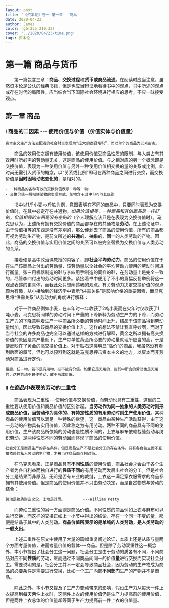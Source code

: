 ```yaml
---
layout: post
title: '《资本论》卷一 第一章---商品'
date: 2020-04-23
author: James
color: rgb(255,210,32)
cover: '../2020/04/23/time.png'
tags: 资本论
---
```


# 第一篇 商品与货币

&#8195;&#8195;第一篇包含三章：**商品**、**交换过程**和**货币或商品流通**。在阅读时应当注意，虽然资本论是公认的经典书籍，但是也应当辩证地看待书中的观点，书中所述的观点或存在时代的局限性，应当结合当下国际社会环境进行相应的思考，不应一昧接受观点。



## 第一章 商品

### Ⅰ 商品的二因素 --- 使用价值与价值（价值实体与价值量）

```
资本主义生产方法支配者的社会财富表现为“庞大的商品堆积”，而以单个的商品为元素形态。
```

&#8195;&#8195;商品的效用使之拥有使用价值，该使用价值受商品性质的限制，与人类占有其效用时所必需的劳动量无关，这是商品的使用价值。与之相对应的另一个概念即是交换价值，表现为一种使用价值与另外一种使用价值相交换的量的关系或比例，此时尚无需引入货币的概念，以“关系或比例”即可在两种商品之间进行交换，而交换价值是**因时因地动态变化的**，是相对的。

```
· 一种商品的各种有效的交换价值表示一种等一物
· 交换价值一般指使某物的表现方式，某物含于其中但可与其区别
```

&#8195;&#8195;书中以1斤小麦=x斤铁为例，意图表明在不同的商品中，只要同时表现为交换价值时，在其中必定存在共通物。*如果价值相等，一种商品和其他商品是一样好的，价值相等的东西是没有差别的*（个人理解应该只是在表现为交换价值时）。马克思认为，上述所有拥有交换价值的商品都存在的共通物是**劳动**。在上述论证中，由于价值相等的东西是没有差别的，那么便剥去了商品的使用价值，所有的商品都可视为劳动生产物，是前文所述的**共通**的、**抽象**的、**同一**的人类劳动的产物。因此，商品的交换价值与实用价值之间的关系可以被完全替换为交换价值与人类劳动的关系。

&#8195;&#8195;接着便是高中政治课教授的内容了，即**社会平均劳动力**。商品的使用价值在于在生产该商品上付出的劳动量，该劳动量以全社会的平均劳动力使用的劳动时间进行衡量。张三用机器制造的鞋与李四用手制造的同样的鞋，在劳动量上是完全一致的，尽管李四付出的劳动时间更多。紧接着书中便用了不小的篇幅反复举例将这一观点表述的更具体，而我此处只想阐述我的观点。有关劳动力决定交换价值的观点颇为有趣，从小接触到的经济学中表示“供需关系”是影响价格的重要因素，而马克思将“供需关系”从劳动力的角度进行解释：

&#8195;&#8195;对于一件商品例如小麦，在丰年时一年收获了2吨小麦而在灾年时仅收获了1吨小麦，马克思将同样的劳动时间下产量的下降解释为劳动生产力的下降，而劳动生产力的下降意味着生产一种商品所必要的劳动时间上升，结晶于该商品得到劳动量增加，因此导致该商品的交换价值上升。这样的想法不禁让我直呼妙啊，而对于当今社会的许多商品也完全可以通过这样的方式进行解释，黄金之所以拥有高交换价值的原因是其产量低下，生产每单位黄金所必要的劳动量就理所应当的高，于是便反映在了黄金的高交换价值上。对于钻石这类明显“溢价”的商品，我虽然没有看到后面的章节，但也可以预料到这就是马克思抨击资本主义的地方，以资本而非劳动对商品进行定价。

```
最后，任一物，若不是有用物，必不能有价值。如果它是无用的，则其中所含的劳动也是无用的，这种劳动不算作劳动，故不形成价值。
```



### Ⅱ 在商品中表现的劳动的二重性

&#8195;&#8195;商品表现为二重性---使用价值与交换价值，而劳动也具有二重性，这里的二重性要从使用价值和商品价值的区别讲起。**当劳动作为同一抽象的人类劳动时则形成商品价值，当劳动作为具体的、有特定性质的有用劳动时则生产使用价值**。某种商品的使用价值可以满足一种特殊的欲望，这一商品由某种生产活动获得，由于这一劳动的产物具有实用价值，因此称之为有用劳动。两种不同的商品具有不同的使用价值，生产该商品所依赖的劳动也是性质不同的，上衣与麻布依赖裁缝劳动与纺织劳动，是两种性质不同的劳动因而体现了商品的使用价值。

```
社会分工是商品生产的存在条件，但是商品生产不是社会分工的存在条件。只有各自独立而不互相依赖的私人劳动的生产物，才被当作商品而互相对待。
```

&#8195;&#8195;在马克思看来，正是商品具有**不同性质**的使用价值，商品社会才会由于各个生产者为各自利益而独自进行的**性质不同**的有用劳动而发展出社会的分工。但是社会分工是结果而非原因，无论是否有专业的裁缝，上衣这一满足穿衣服需求的商品都拥有其使用价值。但是商品的使用价值并不只由劳动决定，而是自然物质与劳动的结合：

```
劳动是物质财富之父，土地是其母。        ---William Petty
```

&#8195;&#8195;而劳动二重性的另一方面则是商品价值。不同性质的商品例如上衣与麻布可以进行交换，而这样的交换正如上一小节中得出的结论，存在一个同一不变的量，那便是结晶于其中的人类劳动。**商品价值所表示的是单纯的人类劳动，是人类劳动的一般支出**。

&#8195;&#8195;上述二重性在原文中使用了大量的篇幅重复阐述论证，本质上还是从质与量两个方面考量价值，进而考量价值的载体---商品。但是除了劳动双重性这一概念外，本小节提出了社会分工这一问题，社会分工是由于劳动的质各有不同，不同商品对应不同**性质**的劳动，继而通过不同商品间同一的价值**量**进行交换而实现社会分工。需要说明的是，社会分工并不一定会导致商品社会，因为劳动的生产物成为商品的必要条件是需要进行交换，比如一个工厂内部**不同部门**生产的产物并不是商品。

&#8195;&#8195;除此之外，本小节又提及了生产力变动带来的影响，假设生产力从每天一件上衣提高到每天两件上衣时，这两件上衣的使用价值仍是生产力提高前的使用价值，但是两件上衣总体的价值量却等同于生产力提高前一件上衣的价值量。

​		





